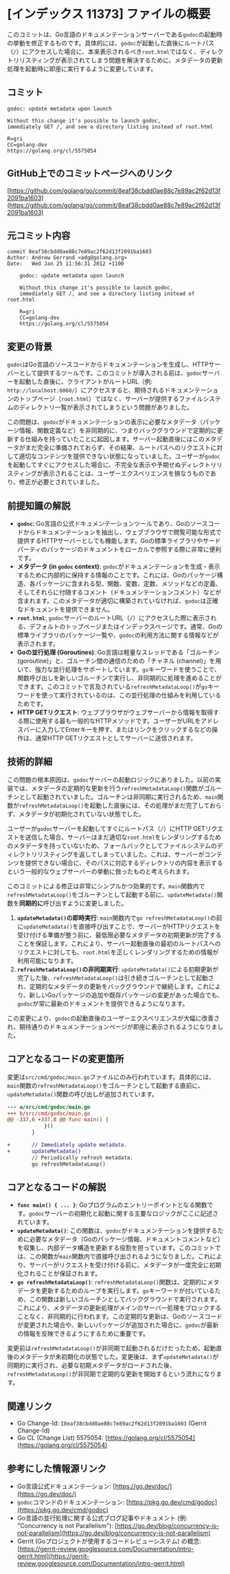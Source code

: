 # [インデックス 11373] ファイルの概要

このコミットは、Go言語のドキュメンテーションサーバーである`godoc`の起動時の挙動を修正するものです。具体的には、`godoc`が起動した直後にルートパス（`/`）にアクセスした場合に、本来表示されるべき`root.html`ではなく、ディレクトリリスティングが表示されてしまう問題を解決するために、メタデータの更新処理を起動時に即座に実行するように変更しています。

## コミット

```
godoc: update metadata upon launch

Without this change it's possible to launch godoc,
immediately GET /, and see a directory listing instead of root.html

R=gri
CC=golang-dev
https://golang.org/cl/5575054
```

## GitHub上でのコミットページへのリンク

[https://github.com/golang/go/commit/8eaf38cbdd0ae88c7e89ac2f62d13f2091ba1603](https://github.com/golang/go/commit/8eaf38cbdd0ae88c7e89ac2f62d13f2091ba1603)

## 元コミット内容

```
commit 8eaf38cbdd0ae88c7e89ac2f62d13f2091ba1603
Author: Andrew Gerrand <adg@golang.org>
Date:   Wed Jan 25 11:56:31 2012 +1100

    godoc: update metadata upon launch
    
    Without this change it's possible to launch godoc,
    immediately GET /, and see a directory listing instead of root.html
    
    R=gri
    CC=golang-dev
    https://golang.org/cl/5575054
```

## 変更の背景

`godoc`はGo言語のソースコードからドキュメンテーションを生成し、HTTPサーバーとして提供するツールです。このコミットが導入される前は、`godoc`サーバーを起動した直後に、クライアントがルートURL（例: `http://localhost:6060/`）にアクセスすると、期待されるドキュメンテーションのトップページ（`root.html`）ではなく、サーバーが提供するファイルシステムのディレクトリ一覧が表示されてしまうという問題がありました。

この問題は、`godoc`がドキュメンテーションの表示に必要なメタデータ（パッケージ情報、関数定義など）を非同期的に、つまりバックグラウンドで定期的に更新する仕組みを持っていたことに起因します。サーバー起動直後にはこのメタデータがまだ完全に準備されておらず、その結果、ルートパスへのリクエストに対して適切なコンテンツを提供できない状態になっていました。ユーザーが`godoc`を起動してすぐにアクセスした場合に、不完全な表示や予期せぬディレクトリリスティングが表示されることは、ユーザーエクスペリエンスを損なうものであり、修正が必要とされていました。

## 前提知識の解説

*   **`godoc`**: Go言語の公式ドキュメンテーションツールであり、Goのソースコードからドキュメンテーションを抽出し、ウェブブラウザで閲覧可能な形式で提供するHTTPサーバーとしても機能します。Goの標準ライブラリやサードパーティのパッケージのドキュメントをローカルで参照する際に非常に便利です。
*   **メタデータ (in `godoc` context)**: `godoc`がドキュメンテーションを生成・表示するために内部的に保持する情報のことです。これには、Goのパッケージ構造、各パッケージに含まれる型、関数、変数、定数、メソッドなどの定義、そしてそれらに付随するコメント（ドキュメンテーションコメント）などが含まれます。このメタデータが適切に構築されていなければ、`godoc`は正確なドキュメントを提供できません。
*   **`root.html`**: `godoc`サーバーのルートURL（`/`）にアクセスした際に表示される、デフォルトのトップページまたはインデックスページです。通常、Goの標準ライブラリのパッケージ一覧や、`godoc`の利用方法に関する情報などが表示されます。
*   **Goの並行処理 (Goroutines)**: Go言語は軽量なスレッドである「ゴルーチン (goroutine)」と、ゴルーチン間の通信のための「チャネル (channel)」を用いて、強力な並行処理をサポートしています。`go`キーワードを使うことで、関数呼び出しを新しいゴルーチンで実行し、非同期的に処理を進めることができます。このコミットで言及されている`refreshMetadataLoop()`が`go`キーワードを使って実行されているのは、この並行処理の仕組みを利用しているためです。
*   **HTTP GETリクエスト**: ウェブブラウザがウェブサーバーから情報を取得する際に使用する最も一般的なHTTPメソッドです。ユーザーがURLをアドレスバーに入力してEnterキーを押す、またはリンクをクリックするなどの操作は、通常HTTP GETリクエストとしてサーバーに送信されます。

## 技術的詳細

この問題の根本原因は、`godoc`サーバーの起動ロジックにありました。以前の実装では、メタデータの定期的な更新を行う`refreshMetadataLoop()`関数がゴルーチンとして起動されていました。ゴルーチンは非同期に実行されるため、`main`関数が`refreshMetadataLoop()`を起動した直後には、その処理がまだ完了しておらず、メタデータが初期化されていない状態でした。

ユーザーが`godoc`サーバーを起動してすぐにルートパス（`/`）にHTTP GETリクエストを送信した場合、サーバーはまだ適切な`root.html`をレンダリングするためのメタデータを持っていないため、フォールバックとしてファイルシステムのディレクトリリスティングを返してしまっていました。これは、サーバーがコンテンツを提供できない場合に、そのパスに対応するディレクトリの内容を表示するという一般的なウェブサーバーの挙動に倣ったものと考えられます。

このコミットによる修正は非常にシンプルかつ効果的です。`main`関数内で`refreshMetadataLoop()`をゴルーチンとして起動する前に、`updateMetadata()`関数を**同期的に**呼び出すように変更しました。

1.  **`updateMetadata()`の即時実行**: `main`関数内で`go refreshMetadataLoop()`の前に`updateMetadata()`を直接呼び出すことで、サーバーがHTTPリクエストを受け付ける準備が整う前に、最低限必要なメタデータの初期更新が完了することを保証します。これにより、サーバー起動直後の最初のルートパスへのリクエストに対しても、`root.html`を正しくレンダリングするための情報が利用可能になります。
2.  **`refreshMetadataLoop()`の非同期実行**: `updateMetadata()`による初期更新が完了した後、`refreshMetadataLoop()`は引き続きゴルーチンとして起動され、定期的なメタデータの更新をバックグラウンドで継続します。これにより、新しいGoパッケージの追加や既存パッケージの変更があった場合でも、`godoc`が常に最新のドキュメントを提供できるようになります。

この変更により、`godoc`の起動直後のユーザーエクスペリエンスが大幅に改善され、期待通りのドキュメンテーションページが即座に表示されるようになりました。

## コアとなるコードの変更箇所

変更は`src/cmd/godoc/main.go`ファイルにのみ行われています。具体的には、`main`関数の`refreshMetadataLoop()`をゴルーチンとして起動する直前に、`updateMetadata()`関数の呼び出しが追加されています。

```diff
--- a/src/cmd/godoc/main.go
+++ b/src/cmd/godoc/main.go
@@ -337,6 +337,8 @@ func main() {
 			}()
 		}

+		// Immediately update metadata.
+		updateMetadata()
 		// Periodically refresh metadata.
 		go refreshMetadataLoop()

```

## コアとなるコードの解説

*   **`func main() { ... }`**: Goプログラムのエントリーポイントとなる関数です。`godoc`サーバーの初期化と起動に関する主要なロジックがここに記述されています。
*   **`updateMetadata()`**: この関数は、`godoc`がドキュメンテーションを提供するために必要なメタデータ（Goのパッケージ情報、ドキュメントコメントなど）を収集し、内部データ構造を更新する役割を担っています。このコミットでは、この関数が`main`関数内で直接呼び出されるようになりました。これにより、サーバーがリクエストを受け付ける前に、メタデータが一度完全に初期化されることが保証されます。
*   **`go refreshMetadataLoop()`**: `refreshMetadataLoop()`関数は、定期的にメタデータを更新するためのループを実行します。`go`キーワードが付いているため、この関数は新しいゴルーチンとしてバックグラウンドで実行されます。これにより、メタデータの更新処理がメインのサーバー処理をブロックすることなく、非同期的に行われます。この定期的な更新は、Goのソースコードが変更された場合や、新しいパッケージが追加された場合に、`godoc`が最新の情報を反映できるようにするために重要です。

変更前は`refreshMetadataLoop()`が非同期で起動されるだけだったため、起動直後のメタデータが未初期化の状態でした。変更後は、まず`updateMetadata()`が同期的に実行され、必要な初期メタデータがロードされた後、`refreshMetadataLoop()`が非同期で定期的な更新を開始するという流れになります。

## 関連リンク

*   Go Change-Id: `I8eaf38cbdd0ae88c7e89ac2f62d13f2091ba1603` (Gerrit Change-Id)
*   Go CL (Change List) 5575054: [https://golang.org/cl/5575054](https://golang.org/cl/5575054)

## 参考にした情報源リンク

*   Go言語公式ドキュメンテーション: [https://go.dev/doc/](https://go.dev/doc/)
*   `godoc`コマンドのドキュメンテーション: [https://pkg.go.dev/cmd/godoc](https://pkg.go.dev/cmd/godoc)
*   Go言語の並行処理に関する公式ブログ記事やドキュメント (例: "Concurrency is not Parallelism"): [https://go.dev/blog/concurrency-is-not-parallelism](https://go.dev/blog/concurrency-is-not-parallelism)
*   Gerrit (Goプロジェクトが使用するコードレビューシステム) の概念: [https://gerrit-review.googlesource.com/Documentation/intro-gerrit.html](https://gerrit-review.googlesource.com/Documentation/intro-gerrit.html)

